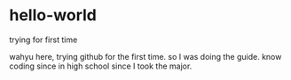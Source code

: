 # hello-world
trying for first time

wahyu here, trying github for the first time. so I was doing the guide.
know coding since in high school since I took the major.
